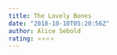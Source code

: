 ```yaml
---
title: The Lovely Bones
date: "2018-10-10T05:20:56Z"
author: Alice Sebold
rating: ⭐⭐⭐⭐
---
```


<style>
body {
text-align: justify}
</style>

